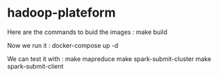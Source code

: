 # hadoop-plateform

Here are the commands to buid the images : 
make build

Now we run it :
docker-compose up -d

We can test it with :
make mapreduce
make spark-submit-cluster
make spark-submit-client


